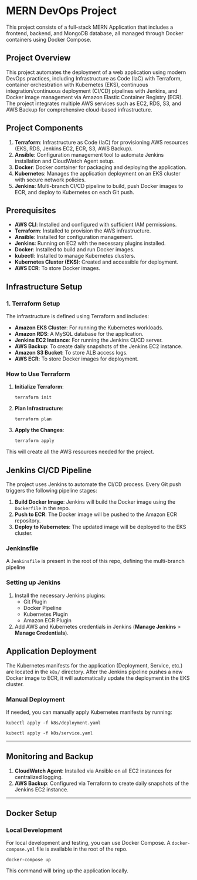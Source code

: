 # MERN DevOps Project

This project consists of a full-stack MERN Application that includes a frontend, backend, and MongoDB database, all managed through Docker containers using Docker Compose.

Project Overview
----------------

This project automates the deployment of a web application using modern DevOps practices, including Infrastructure as Code (IaC) with Terraform, container orchestration with Kubernetes (EKS), continuous integration/continuous deployment (CI/CD) pipelines with Jenkins, and Docker image management via Amazon Elastic Container Registry (ECR). The project integrates multiple AWS services such as EC2, RDS, S3, and AWS Backup for comprehensive cloud-based infrastructure.

Project Components
------------------

1.  **Terraform**: Infrastructure as Code (IaC) for provisioning AWS resources (EKS, RDS, Jenkins EC2, ECR, S3, AWS Backup).
2.  **Ansible**: Configuration management tool to automate Jenkins installation and CloudWatch Agent setup.
3.  **Docker**: Docker container for packaging and deploying the application.
4.  **Kubernetes**: Manages the application deployment on an EKS cluster with secure network policies.
5.  **Jenkins**: Multi-branch CI/CD pipeline to build, push Docker images to ECR, and deploy to Kubernetes on each Git push.

Prerequisites
-------------

-   **AWS CLI**: Installed and configured with sufficient IAM permissions.
-   **Terraform**: Installed to provision the AWS infrastructure.
-   **Ansible**: Installed for configuration management.
-   **Jenkins**: Running on EC2 with the necessary plugins installed.
-   **Docker**: Installed to build and run Docker images.
-   **kubectl**: Installed to manage Kubernetes clusters.
-   **Kubernetes Cluster (EKS)**: Created and accessible for deployment.
-   **AWS ECR**: To store Docker images.

Infrastructure Setup
--------------------

### 1\. Terraform Setup

The infrastructure is defined using Terraform and includes:

-   **Amazon EKS Cluster**: For running the Kubernetes workloads.
-   **Amazon RDS**: A MySQL database for the application.
-   **Jenkins EC2 Instance**: For running the Jenkins CI/CD server.
-   **AWS Backup**: To create daily snapshots of the Jenkins EC2 instance.
-   **Amazon S3 Bucket**: To store ALB access logs.
-   **AWS ECR**: To store Docker images for deployment.

### How to Use Terraform

1.  **Initialize Terraform**:

    `terraform init`

2.  **Plan Infrastructure**:
 
    `terraform plan`

3.  **Apply the Changes**:

    `terraform apply`

This will create all the AWS resources needed for the project.

Jenkins CI/CD Pipeline
----------------------

The project uses Jenkins to automate the CI/CD process. Every Git push triggers the following pipeline stages:

1.  **Build Docker Image**: Jenkins will build the Docker image using the `Dockerfile` in the repo.
2.  **Push to ECR**: The Docker image will be pushed to the Amazon ECR repository.
3.  **Deploy to Kubernetes**: The updated image will be deployed to the EKS cluster.


### Jenkinsfile

A `Jenkinsfile` is present in the root of this repo, defining the multi-branch pipeline

### Setting up Jenkins

1.  Install the necessary Jenkins plugins:
    -   Git Plugin
    -   Docker Pipeline
    -   Kubernetes Plugin
    -   Amazon ECR Plugin
2.  Add AWS and Kubernetes credentials in Jenkins (**Manage Jenkins** > **Manage Credentials**).


Application Deployment
----------------------

The Kubernetes manifests for the application (Deployment, Service, etc.) are located in the `k8s/` directory. After the Jenkins pipeline pushes a new Docker image to ECR, it will automatically update the deployment in the EKS cluster.

### Manual Deployment

If needed, you can manually apply Kubernetes manifests by running:

`kubectl apply -f k8s/deployment.yaml`

`kubectl apply -f k8s/service.yaml`

* * * * *

Monitoring and Backup
---------------------

1.  **CloudWatch Agent**: Installed via Ansible on all EC2 instances for centralized logging.
2.  **AWS Backup**: Configured via Terraform to create daily snapshots of the Jenkins EC2 instance.

* * * * *

Docker Setup
------------

### Local Development

For local development and testing, you can use Docker Compose. A `docker-compose.yml` file is available in the root of the repo.

`docker-compose up`

This command will bring up the application locally.
